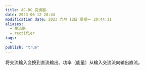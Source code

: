 ```yaml
---
title: AC-DC 变换器
date: 2023-06-12 20:44
modification date: 2023 六月 12日 星期一 20:44:11
aliases:
  - 整流器
  - rectifier
tags:
  - 
publish: "true"
---
```


将交流输入变换到直流输出。功率（能量）从输入交流流向输出直流。

